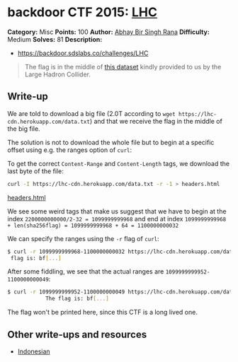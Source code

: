 # backdoor CTF 2015: [LHC](https://backdoor.sdslabs.co/challenges/LHC)

**Category:** Misc
**Points:** 100
**Author:** [Abhay Bir Singh Rana](https://backdoor.sdslabs.co/users/nemo)
**Difficulty:** Medium
**Solves:** 81
**Description:** 

* <https://backdoor.sdslabs.co/challenges/LHC>

> The flag is in the middle of [this dataset](https://lhc-cdn.herokuapp.com/data.txt) kindly provided to us by the Large Hadron Collider.

## Write-up

We are told to download a big file (2.0T according to `wget https://lhc-cdn.herokuapp.com/data.txt`) and that we receive the flag in the middle of the big file.

The solution is not to download the whole file but to begin at a specific offset using e.g. the ranges option of `curl`:

To get the correct `Content-Range` and `Content-Length` tags, we download the last byte of the file:

```bash
curl -I https://lhc-cdn.herokuapp.com/data.txt -r -1 > headers.html
```

[headers.html](headers.html)

We see some weird tags that make us suggest that we have to begin at the index `2200000000000/2-32 = 1099999999968` and end at index `1099999999968 + len(sha256flag) = 1099999999968 + 64 = 1100000000032`

We can specify the ranges using the `-r` flag of `curl`:

```bash
$ curl -r 1099999999968-1100000000032 https://lhc-cdn.herokuapp.com/data.txt
 flag is: bf[...]
```

After some fiddling, we see that the actual ranges are `1099999999952-1100000000049`:

```bash
$ curl -r 1099999999952-1100000000049 https://lhc-cdn.herokuapp.com/data.txt
            The flag is: bf[...]
```

The flag won't be printed here, since this CTF is a long lived one.

## Other write-ups and resources

* [Indonesian](https://docs.google.com/document/d/1zzxRVmmF7rbZp6pWSljbmA6d2yCwIkxkUJFKHSUJiHQ/edit?usp=drive_web)